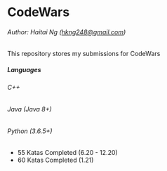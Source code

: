 # CodeWars
###### Author: Haitai Ng (hkng248@gmail.com)
This repository stores my submissions for CodeWars

##### Languages
###### C++
###### Java (Java 8+)
###### Python (3.6.5+)
######
- 55 Katas Completed (6.20 - 12.20) 
- 60 Katas Completed (1.21) 
